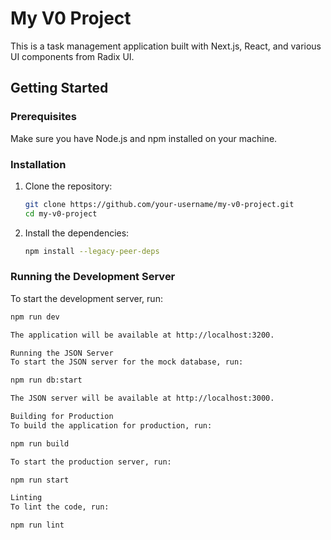 # My V0 Project

This is a task management application built with Next.js, React, and various UI components from Radix UI.

## Getting Started

### Prerequisites

Make sure you have Node.js and npm installed on your machine.

### Installation

1. Clone the repository:

    ```sh
    git clone https://github.com/your-username/my-v0-project.git
    cd my-v0-project
    ```

2. Install the dependencies:

    ```sh
    npm install --legacy-peer-deps
    ```

### Running the Development Server

To start the development server, run:

```sh
npm run dev

The application will be available at http://localhost:3200.

Running the JSON Server
To start the JSON server for the mock database, run:

npm run db:start

The JSON server will be available at http://localhost:3000.

Building for Production
To build the application for production, run:

npm run build

To start the production server, run:

npm run start

Linting
To lint the code, run:

npm run lint
